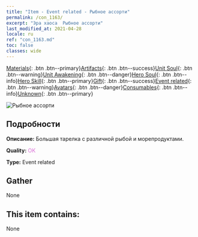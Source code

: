```yaml
---
title: "Item - Event related - Рыбное ассорти"
permalink: /con_1163/
excerpt: "Эра хаоса  Рыбное ассорти"
last_modified_at: 2021-04-28
locale: ru
ref: "con_1163.md"
toc: false
classes: wide
---
```

 [Materials](/ItemsRU/){: .btn .btn--primary}[Artifacts](/ItemsRU/Artifacts/){: .btn .btn--success}[Unit Soul](/ItemsRU/UnitSoul/){: .btn .btn--warning}[Unit Awakening](/ItemsRU/UnitAwakening/){: .btn .btn--danger}[Hero Soul](/ItemsRU/HeroSoul/){: .btn .btn--info}[Hero Skill](/ItemsRU/HeroSkill/){: .btn .btn--primary}[Gift](/ItemsRU/Gift/){: .btn .btn--success}[Event related](/ItemsRU/Events/){: .btn .btn--warning}[Avatars](/ItemsRU/Avatars/){: .btn .btn--danger}[Consumables](/ItemsRU/Consumables/){: .btn .btn--info}[Unknown](/ItemsRU/Unknown/){: .btn .btn--primary}

 ![Рыбное ассорти](/images/t/i_8150013.png)

## Подробности
 **Описание:** Большая тарелка с различной рыбой и морепродуктами.

 **Quality:** <span style="color: #DA70D6">OK</span>

 **Type:** Event related

## Gather

  None

## This item contains:

  None

